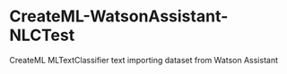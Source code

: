 # CreateML-WatsonAssistant-NLCTest
CreateML MLTextClassifier text importing dataset from Watson Assistant
